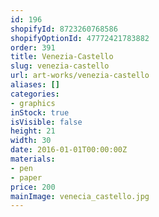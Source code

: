 ```yaml
---
id: 196
shopifyId: 8723260768586
shopifyOptionId: 47772421783882
order: 391
title: Venezia-Castello
slug: venezia-castello
url: art-works/venezia-castello
aliases: []
categories:
- graphics
inStock: true
isVisible: false
height: 21
width: 30
date: 2016-01-01T00:00:00Z
materials:
- pen
- paper
price: 200
mainImage: venecia_castello.jpg
---
```

